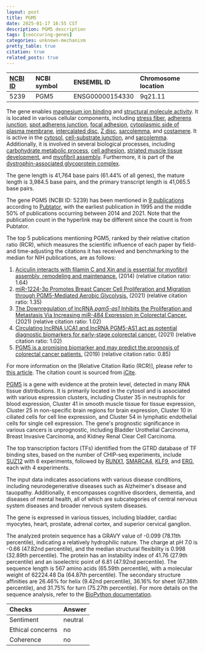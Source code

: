 ```yaml
---
layout: post
title: PGM5
date: 2025-01-17 16:55 CST
description: PGM5 description
tags: [cooccuring-genes]
categories: unknown-mechanism
pretty_table: true
citation: true
related_posts: true
---
```




| [NCBI ID](https://www.ncbi.nlm.nih.gov/gene/5239) | NCBI symbol | ENSEMBL ID | Chromosome location |
| :-------- | :------- | :-------- | :------- |
| 5239  | PGM5 | ENSG00000154330 | 9q21.11 |



The gene enables [magnesium ion binding](https://amigo.geneontology.org/amigo/term/GO:0000287) and [structural molecule activity](https://amigo.geneontology.org/amigo/term/GO:0005198). It is located in various cellular components, including [stress fiber](https://amigo.geneontology.org/amigo/term/GO:0001725), [adherens junction](https://amigo.geneontology.org/amigo/term/GO:0005912), [spot adherens junction](https://amigo.geneontology.org/amigo/term/GO:0005914), [focal adhesion](https://amigo.geneontology.org/amigo/term/GO:0005925), [cytoplasmic side of plasma membrane](https://amigo.geneontology.org/amigo/term/GO:0009898), [intercalated disc](https://amigo.geneontology.org/amigo/term/GO:0014704), [Z disc](https://amigo.geneontology.org/amigo/term/GO:0030018), [sarcolemma](https://amigo.geneontology.org/amigo/term/GO:0042383), and [costamere](https://amigo.geneontology.org/amigo/term/GO:0043034). It is active in the [cytosol](https://amigo.geneontology.org/amigo/term/GO:0005829), [cell-substrate junction](https://amigo.geneontology.org/amigo/term/GO:0030055), and [sarcolemma](https://amigo.geneontology.org/amigo/term/GO:0042383). Additionally, it is involved in several biological processes, including [carbohydrate metabolic process](https://amigo.geneontology.org/amigo/term/GO:0005975), [cell adhesion](https://amigo.geneontology.org/amigo/term/GO:0007155), [striated muscle tissue development](https://amigo.geneontology.org/amigo/term/GO:0014706), and [myofibril assembly](https://amigo.geneontology.org/amigo/term/GO:0030239). Furthermore, it is part of the [dystrophin-associated glycoprotein complex](https://amigo.geneontology.org/amigo/term/GO:0016010).


The gene length is 41,764 base pairs (61.44% of all genes), the mature length is 3,984.5 base pairs, and the primary transcript length is 41,065.5 base pairs.


The gene PGM5 (NCBI ID: 5239) has been mentioned in [9 publications](https://pubmed.ncbi.nlm.nih.gov/?term=%22PGM5%22) according to [Pubtator](https://academic.oup.com/nar/article/47/W1/W587/5494727), with the earliest publication in 1995 and the middle 50% of publications occurring between 2014 and 2021. Note that the publication count in the hyperlink may be different since the count is from Pubtator.


The top 5 publications mentioning PGM5, ranked by their relative citation ratio (RCR), which measures the scientific influence of each paper by field- and time-adjusting the citations it has received and benchmarking to the median for NIH publications, are as follows:

1. [Aciculin interacts with filamin C and Xin and is essential for myofibril assembly, remodeling and maintenance.](https://pubmed.ncbi.nlm.nih.gov/24963132) (2014) (relative citation ratio: 1.64)
2. [miR-1224-3p Promotes Breast Cancer Cell Proliferation and Migration through PGM5-Mediated Aerobic Glycolysis.](https://pubmed.ncbi.nlm.nih.gov/33986801) (2021) (relative citation ratio: 1.35)
3. [The Downregulation of lncRNA <i>pgm5-as1</i> Inhibits the Proliferation and Metastasis Via Increasing miR-484 Expression in Colorectal Cancer.](https://pubmed.ncbi.nlm.nih.gov/32354224) (2021) (relative citation ratio: 1.02)
4. [Circulating lncRNA UCA1 and lncRNA PGM5-AS1 act as potential diagnostic biomarkers for early-stage colorectal cancer.](https://pubmed.ncbi.nlm.nih.gov/34212174) (2021) (relative citation ratio: 1.02)
5. [PGM5 is a promising biomarker and may predict the prognosis of colorectal cancer patients.](https://pubmed.ncbi.nlm.nih.gov/31582909) (2019) (relative citation ratio: 0.85)

For more information on the [Relative Citation Ratio (RCR)], please refer to [this article](https://journals.plos.org/plosbiology/article?id=10.1371/journal.pbio.1002541). The citation count is sourced from [iCite](https://icite.od.nih.gov).


[PGM5](https://www.proteinatlas.org/ENSG00000154330-PGM5) is a gene with evidence at the protein level, detected in many RNA tissue distributions. It is primarily located in the cytosol and is associated with various expression clusters, including Cluster 35 in neutrophils for blood expression, Cluster 41 in smooth muscle tissue for tissue expression, Cluster 25 in non-specific brain regions for brain expression, Cluster 10 in ciliated cells for cell line expression, and Cluster 54 in lymphatic endothelial cells for single cell expression. The gene's prognostic significance in various cancers is unprognostic, including Bladder Urothelial Carcinoma, Breast Invasive Carcinoma, and Kidney Renal Clear Cell Carcinoma.


The top transcription factors (TFs) identified from the GTRD database of TF binding sites, based on the number of CHIP-seq experiments, include [SUZ12](https://www.ncbi.nlm.nih.gov/gene/23512) with 6 experiments, followed by [RUNX1](https://www.ncbi.nlm.nih.gov/gene/861), [SMARCA4](https://www.ncbi.nlm.nih.gov/gene/6597), [KLF9](https://www.ncbi.nlm.nih.gov/gene/687), and [ERG](https://www.ncbi.nlm.nih.gov/gene/2078), each with 4 experiments.



The input data indicates associations with various disease conditions, including neurodegenerative diseases such as Alzheimer's disease and tauopathy. Additionally, it encompasses cognitive disorders, dementia, and diseases of mental health, all of which are subcategories of central nervous system diseases and broader nervous system diseases.



The gene is expressed in various tissues, including bladder, cardiac myocytes, heart, prostate, adrenal cortex, and superior cervical ganglion.




The analyzed protein sequence has a GRAVY value of -0.099 (78.11th percentile), indicating a relatively hydrophilic nature. The charge at pH 7.0 is -0.66 (47.82nd percentile), and the median structural flexibility is 0.998 (32.89th percentile). The protein has an instability index of 41.76 (27.9th percentile) and an isoelectric point of 6.81 (47.92nd percentile). The sequence length is 567 amino acids (65.59th percentile), with a molecular weight of 62224.48 Da (64.87th percentile). The secondary structure affinities are 26.46% for helix (9.42nd percentile), 36.16% for sheet (67.36th percentile), and 31.75% for turn (75.27th percentile). For more details on the sequence analysis, refer to the [BioPython documentation](https://biopython.org/docs/1.75/api/Bio.SeqUtils.ProtParam.html).





| Checks    | Answer |
| :-------- | :------- |
| Sentiment  | neutral   |
| Ethical concerns | no     |
| Coherence    | no    |